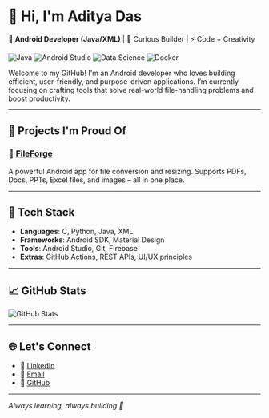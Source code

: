 # 👋 Hi, I'm Aditya Das

🎯 **Android Developer (Java/XML)** | 🧠 Curious Builder | ⚡ Code + Creativity

![Java](https://img.shields.io/badge/Java-Expert-blue)
![Android Studio](https://img.shields.io/badge/Android_Studio-Primary-green)
![Data Science](https://img.shields.io/badge/Learning-Data_Science-purple)
![Docker](https://img.shields.io/badge/Learning-Docker-yellow)

Welcome to my GitHub! I'm an Android developer who loves building efficient, user-friendly, and purpose-driven applications. I’m currently focusing on crafting tools that solve real-world file-handling problems and boost productivity.

---

## 🚀 Projects I'm Proud Of

### 📁 [FileForge](https://github.com/CodeSmithAditya/FileForge)
A powerful Android app for file conversion and resizing. Supports PDFs, Docs, PPTs, Excel files, and images – all in one place.

---

## 🧰 Tech Stack

- **Languages**: C, Python, Java, XML
- **Frameworks**: Android SDK, Material Design
- **Tools**: Android Studio, Git, Firebase
- **Extras**: GitHub Actions, REST APIs, UI/UX principles

---

## 📈 GitHub Stats

![GitHub Stats](https://github-readme-stats.vercel.app/api?username=CodeSmithAditya&show_icons=true&theme=github_dark&hide=stars)

---

## 🌐 Let's Connect

- 🔗 [LinkedIn](https://www.linkedin.com/in/adadityadas)
- 📧 [Email](mailto:adadityadas99@gmail.com)
- 🐙 [GitHub](https://github.com/CodeSmithAditya)

---

_Always learning, always building 🚀_

